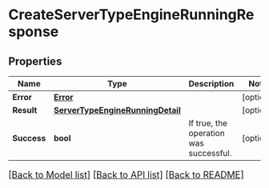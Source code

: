 # CreateServerTypeEngineRunningResponse

## Properties

Name | Type | Description | Notes
------------ | ------------- | ------------- | -------------
**Error** | [**Error**](Error.md) |  | [optional] 
**Result** | [**ServerTypeEngineRunningDetail**](ServerTypeEngineRunningDetail.md) |  | [optional] 
**Success** | **bool** | If true, the operation was successful. | [optional] 

[[Back to Model list]](../README.md#documentation-for-models) [[Back to API list]](../README.md#documentation-for-api-endpoints) [[Back to README]](../README.md)

<style>
     p, ul, ol, li { font-size: 18px !important;}
</style>


